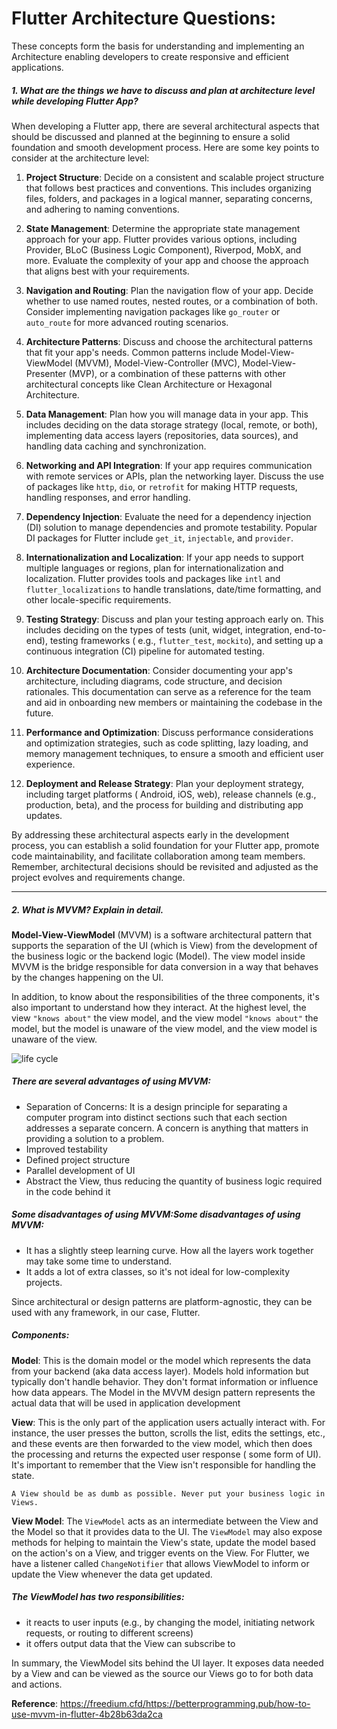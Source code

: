 # Flutter Architecture Questions:

These concepts form the basis for understanding and implementing an Architecture enabling developers
to create responsive and efficient applications.

##### 1. What are the things we have to discuss and plan at architecture level while developing Flutter App?

When developing a Flutter app, there are several architectural aspects that should be discussed and
planned at the beginning to ensure a solid foundation and smooth development process. Here are some
key points to consider at the architecture level:

1. **Project Structure**: Decide on a consistent and scalable project structure that follows best
   practices and conventions. This includes organizing files, folders, and packages in a logical
   manner, separating concerns, and adhering to naming conventions.

2. **State Management**: Determine the appropriate state management approach for your app. Flutter
   provides various options, including Provider, BLoC (Business Logic Component), Riverpod, MobX,
   and more. Evaluate the complexity of your app and choose the approach that aligns best with your
   requirements.

3. **Navigation and Routing**: Plan the navigation flow of your app. Decide whether to use named
   routes, nested routes, or a combination of both. Consider implementing navigation packages
   like `go_router` or `auto_route` for more advanced routing scenarios.

4. **Architecture Patterns**: Discuss and choose the architectural patterns that fit your app's
   needs. Common patterns include Model-View-ViewModel (MVVM), Model-View-Controller (MVC),
   Model-View-Presenter (MVP), or a combination of these patterns with other architectural concepts
   like Clean Architecture or Hexagonal Architecture.

5. **Data Management**: Plan how you will manage data in your app. This includes deciding on the
   data storage strategy (local, remote, or both), implementing data access layers (repositories,
   data sources), and handling data caching and synchronization.

6. **Networking and API Integration**: If your app requires communication with remote services or
   APIs, plan the networking layer. Discuss the use of packages like `http`, `dio`, or `retrofit`
   for making HTTP requests, handling responses, and error handling.

7. **Dependency Injection**: Evaluate the need for a dependency injection (DI) solution to manage
   dependencies and promote testability. Popular DI packages for Flutter
   include `get_it`, `injectable`, and `provider`.

8. **Internationalization and Localization**: If your app needs to support multiple languages or
   regions, plan for internationalization and localization. Flutter provides tools and packages
   like `intl` and `flutter_localizations` to handle translations, date/time formatting, and other
   locale-specific requirements.

9. **Testing Strategy**: Discuss and plan your testing approach early on. This includes deciding on
   the types of tests (unit, widget, integration, end-to-end), testing frameworks (
   e.g., `flutter_test`, `mockito`), and setting up a continuous integration (CI) pipeline for
   automated testing.

10. **Architecture Documentation**: Consider documenting your app's architecture, including
    diagrams, code structure, and decision rationales. This documentation can serve as a reference
    for the team and aid in onboarding new members or maintaining the codebase in the future.

11. **Performance and Optimization**: Discuss performance considerations and optimization
    strategies, such as code splitting, lazy loading, and memory management techniques, to ensure a
    smooth and efficient user experience.

12. **Deployment and Release Strategy**: Plan your deployment strategy, including target platforms (
    Android, iOS, web), release channels (e.g., production, beta), and the process for building and
    distributing app updates.

By addressing these architectural aspects early in the development process, you can establish a
solid foundation for your Flutter app, promote code maintainability, and facilitate collaboration
among team members. Remember, architectural decisions should be revisited and adjusted as the
project evolves and requirements change.

--------

##### 2. What is MVVM? Explain in detail.

**Model-View-ViewModel** (MVVM) is a software architectural pattern that supports the separation of
the UI (which is View) from the development of the business logic or the backend logic (Model). The
view model inside MVVM is the bridge responsible for data conversion in a way that behaves by the
changes happening on the UI.

In addition, to know about the responsibilities of the three components, it's also important to
understand how they interact. At the highest level, the view `"knows about"` the view model, and the
view model `"knows about"` the model, but the model is unaware of the view model, and the view model
is unaware of the view.

<img src='https://miro.medium.com/v2/resize:fit:700/0*Plj_xKz_2EwTrXQz.png' alt="life cycle"/>

##### There are several advantages of using MVVM:

- Separation of Concerns: It is a design principle for separating a computer program into distinct
  sections such that each section addresses a separate concern. A concern is anything that matters
  in providing a solution to a problem.
- Improved testability
- Defined project structure
- Parallel development of UI
- Abstract the View, thus reducing the quantity of business logic required in the code behind it

##### Some disadvantages of using MVVM:Some disadvantages of using MVVM:

- It has a slightly steep learning curve. How all the layers work together may take some time to
  understand.
- It adds a lot of extra classes, so it's not ideal for low-complexity projects.

Since architectural or design patterns are platform-agnostic, they can be used with any framework,
in our case, Flutter.

##### Components:

**Model**: This is the domain model or the model which represents the data from your backend (aka
data access layer). Models hold information but typically don't handle behavior. They don't format
information or influence how data appears. The Model in the MVVM design pattern represents the
actual data that will be used in application development

**View**: This is the only part of the application users actually interact with. For instance, the
user presses the button, scrolls the list, edits the settings, etc., and these events are then
forwarded to the view model, which then does the processing and returns the expected user response (
some form of UI). It's important to remember that the View isn't responsible for handling the state.

`A View should be as dumb as possible. Never put your business logic in Views.`

**View Model**: The `ViewModel` acts as an intermediate between the View and the Model so that it
provides data to the UI. The `ViewModel` may also expose methods for helping to maintain the View's
state, update the model based on the action's on a View, and trigger events on the View. For
Flutter, we have a listener called `ChangeNotifier` that allows ViewModel to inform or update the
View whenever the data get updated.

##### The ViewModel has two responsibilities:

- it reacts to user inputs (e.g., by changing the model, initiating network requests, or routing to
  different screens)
- it offers output data that the View can subscribe to

In summary, the ViewModel sits behind the UI layer. It exposes data needed by a View and can be
viewed as the source our Views go to for both data and actions.

**Reference**:
https://freedium.cfd/https://betterprogramming.pub/how-to-use-mvvm-in-flutter-4b28b63da2ca

